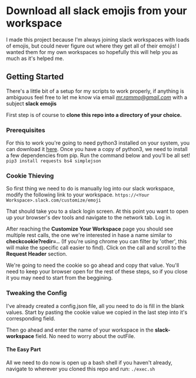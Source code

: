 # Download all slack emojis from your workspace

I made this project because I'm always joining slack workspaces with loads of emojis, but could never figure out
where they get all of their emojis!  I wanted them for my own workspaces so hopefully this will help you as
much as it's helped me.

## Getting Started
There's a little bit of a setup for my scripts to work properly, if anything is ambiguous feel free
to let me know via email *mr.rammo@gmail.com* with a subject **slack emojis**

First step is of course to **clone this repo into a directory of your choice.**

### Prerequisites
For this to work you're going to need python3 installed on your system, you can download it [here](https://www.python.org/downloads/).
Once you have a copy of python3, we need to install a few dependencies from pip.
Run the command below and you'll be all set!
`
pip3 install requests bs4 simplejson
`


### Cookie Thieving
So first thing we need to do is manually log into our slack workspace, modify the following link to your
workspace.
`
https://<Your Workspace>.slack.com/customize/emoji
`

That should take you to a slack login screen.  At this point you want to open up your browser's dev tools and
navigate to the network tab.  Log in.

After reaching the **Customize Your Workspace** page you should see multiple rest calls, the one we're
interested in hase a name similar to **checkcookie?redir=..** (If you're using chrome you can filter by 'other',
this will make the specific call easier to find).  Click on the call and scroll to the **Request Header** section.

We're going to need the cookie so go ahead and copy that value.  You'll need to keep your browser open for the
rest of these steps, so if you close it you may need to start from the beggining.

### Tweaking the Config
I've already created a config.json file, all you need to do is fill in the blank values.  Start by pasting the
cookie value we copied in the last step into it's corresponding field.

Then go ahead and enter the name of your workspace in the **slack-workspace** field.  No need to worry about the
outFile.

#### The Easy Part
All we need to do now is open up a bash shell if you haven't already, navigate to wherever you cloned this repo
and run:
`
./exec.sh
`






